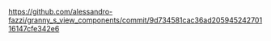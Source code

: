 https://github.com/alessandro-fazzi/granny_s_view_components/commit/9d734581cac36ad20594524270116147cfe342e6
